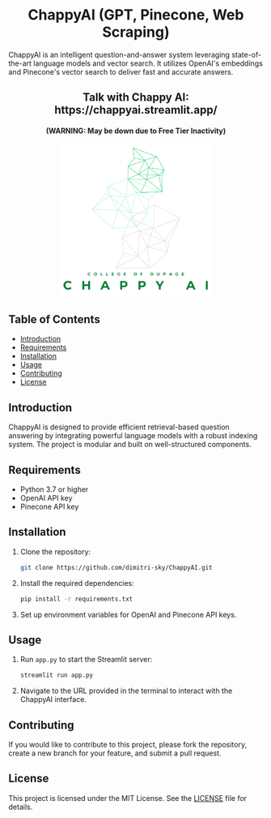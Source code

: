  <div align="center">
  <h1>
   ChappyAI (GPT, Pinecone, Web Scraping)
   </h1>
 </div>

ChappyAI is an intelligent question-and-answer system leveraging state-of-the-art language models and vector search. It utilizes OpenAI's embeddings and Pinecone's vector search to deliver fast and accurate answers.

<div align="center">
  <h2>Talk with Chappy AI: https://chappyai.streamlit.app/</h2>
  <h4> (WARNING: May be down due to Free Tier Inactivity) </h4>
  <img src="chappyai.png" alt="Aisha Logo" width="300" height="300">
</div>

## Table of Contents

- [Introduction](#introduction)
- [Requirements](#requirements)
- [Installation](#installation)
- [Usage](#usage)
- [Contributing](#contributing)
- [License](#license)

## Introduction

ChappyAI is designed to provide efficient retrieval-based question answering by integrating powerful language models with a robust indexing system. The project is modular and built on well-structured components.

## Requirements

- Python 3.7 or higher
- OpenAI API key
- Pinecone API key

## Installation

1. Clone the repository:
   ```bash
   git clone https://github.com/dimitri-sky/ChappyAI.git
   ```

2. Install the required dependencies:
   ```bash
   pip install -r requirements.txt
   ```

3. Set up environment variables for OpenAI and Pinecone API keys.

## Usage

1. Run `app.py` to start the Streamlit server:
   ```bash
   streamlit run app.py
   ```

2. Navigate to the URL provided in the terminal to interact with the ChappyAI interface.

## Contributing

If you would like to contribute to this project, please fork the repository, create a new branch for your feature, and submit a pull request.

## License

This project is licensed under the MIT License. See the [LICENSE](LICENSE) file for details.
